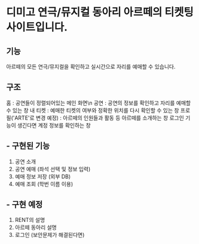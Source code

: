# 디미고 연극/뮤지컬 동아리 아르떼의 티켓팅 사이트입니다.

## 기능
아르떼의 모든 연극/뮤지컬을 확인하고 실시간으로 자리를 예매할 수 있습니다.

## 구조
홈 : 공연들이 정렬되어있는 메인 화면\n
공연 : 공연의 정보를 확인하고 자리를 예매할 수 있는 창
내 티켓 : 예매한 티켓의 여부와 정확한 위치를 다시 확인할 수 있는 창
프로필('ARTE'로 변경 예정) : 아르떼의 인원들과 활동 등 아르떼를 소개하는 창
                              로그인 기능이 생긴다면 계정 정보를 확인하는 창
                              
## - 구현된 기능
1. 공연 소개
2. 공연 예매 (좌석 선택 및 정보 입력)
3. 예매 정보 저장 (외부 DB)
4. 예매 조회 (학번 이름 이용)

## - 구현 예정
1. RENT의 설명
2. 아르떼 동아리 설명
3. 로그인 (보안문제가 해결된다면)
